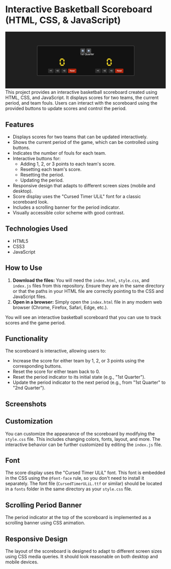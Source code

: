 # Interactive Basketball Scoreboard (HTML, CSS, & JavaScript)

[![Scoreboard Preview](assets/images/scoreboard.png)](assets/images/scoreboard.png)
This project provides an interactive basketball scoreboard created using HTML, CSS, and JavaScript. It displays scores for two teams, the current period, and team fouls. Users can interact with the scoreboard using the provided buttons to update scores and control the period.

## Features

* Displays scores for two teams that can be updated interactively.
* Shows the current period of the game, which can be controlled using buttons.
* Indicates the number of fouls for each team.
* Interactive buttons for:
    * Adding 1, 2, or 3 points to each team's score.
    * Resetting each team's score.
    * Resetting the period.
    * Updating the period.
* Responsive design that adapts to different screen sizes (mobile and desktop).
* Score display uses the "Cursed Timer ULiL" font for a classic scoreboard look.
* Includes a scrolling banner for the period indicator.
* Visually accessible color scheme with good contrast.

## Technologies Used

* HTML5
* CSS3
* JavaScript

## How to Use

1.  **Download the files:** You will need the `index.html`, `style.css`, and `index.js` files from this repository. Ensure they are in the same directory or that the paths in your HTML file are correctly pointing to the CSS and JavaScript files.
2.  **Open in a browser:** Simply open the `index.html` file in any modern web browser (Chrome, Firefox, Safari, Edge, etc.).

You will see an interactive basketball scoreboard that you can use to track scores and the game period.

## Functionality

The scoreboard is interactive, allowing users to:

* Increase the score for either team by 1, 2, or 3 points using the corresponding buttons.
* Reset the score for either team back to 0.
* Reset the period indicator to its initial state (e.g., "1st Quarter").
* Update the period indicator to the next period (e.g., from "1st Quarter" to "2nd Quarter").

## Screenshots

## Customization

You can customize the appearance of the scoreboard by modifying the `style.css` file. This includes changing colors, fonts, layout, and more. The interactive behavior can be further customized by editing the `index.js` file.

## Font

The score display uses the "Cursed Timer ULiL" font. This font is embedded in the CSS using the `@font-face` rule, so you don't need to install it separately. The font file (`CursedTimerULiL.ttf` or similar) should be located in a `fonts` folder in the same directory as your `style.css` file.

## Scrolling Period Banner

The period indicator at the top of the scoreboard is implemented as a scrolling banner using CSS animation.

## Responsive Design

The layout of the scoreboard is designed to adapt to different screen sizes using CSS media queries. It should look reasonable on both desktop and mobile devices.
